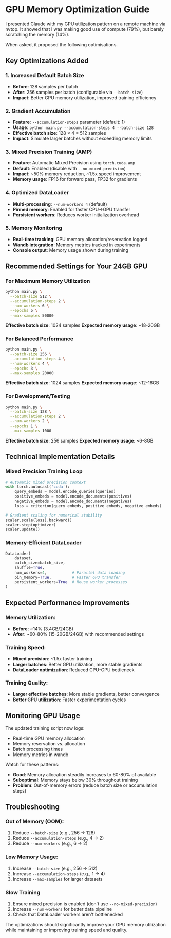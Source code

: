 # GPU Memory Optimization Guide

I presented Claude with my GPU utilization pattern on a remote machine via nvtop. It showed that I was making good use of compute (79%), but barely scratching the memory (14%).

When asked, it proposed the following optimisations.


## Key Optimizations Added

### 1. **Increased Default Batch Size** 
- **Before**: 128 samples per batch
- **After**: 256 samples per batch (configurable via `--batch-size`)
- **Impact**: Better GPU memory utilization, improved training efficiency

### 2. **Gradient Accumulation**
- **Feature**: `--accumulation-steps` parameter (default: 1)
- **Usage**: `python main.py --accumulation-steps 4 --batch-size 128`
- **Effective batch size**: 128 × 4 = 512 samples
- **Impact**: Simulate larger batches without exceeding memory limits

### 3. **Mixed Precision Training (AMP)**
- **Feature**: Automatic Mixed Precision using `torch.cuda.amp`
- **Default**: Enabled (disable with `--no-mixed-precision`)
- **Impact**: ~50% memory reduction, ~1.5x speed improvement
- **Memory usage**: FP16 for forward pass, FP32 for gradients

### 4. **Optimized DataLoader**
- **Multi-processing**: `--num-workers 4` (default)
- **Pinned memory**: Enabled for faster CPU→GPU transfer
- **Persistent workers**: Reduces worker initialization overhead

### 5. **Memory Monitoring**
- **Real-time tracking**: GPU memory allocation/reservation logged
- **Wandb integration**: Memory metrics tracked in experiments
- **Console output**: Memory usage shown during training


## Recommended Settings for Your 24GB GPU

### For Maximum Memory Utilization

```bash
python main.py \
  --batch-size 512 \
  --accumulation-steps 2 \
  --num-workers 6 \
  --epochs 5 \
  --max-samples 50000
```

**Effective batch size**: 1024 samples
**Expected memory usage**: ~18-20GB

### For Balanced Performance

```bash
python main.py \
  --batch-size 256 \
  --accumulation-steps 4 \
  --num-workers 4 \
  --epochs 3 \
  --max-samples 20000
```

**Effective batch size**: 1024 samples
**Expected memory usage**: ~12-16GB

### For Development/Testing

```bash
python main.py \
  --batch-size 128 \
  --accumulation-steps 2 \
  --num-workers 2 \
  --epochs 1 \
  --max-samples 1000
```

**Effective batch size**: 256 samples
**Expected memory usage**: ~6-8GB


## Technical Implementation Details

### Mixed Precision Training Loop

```python
# Automatic mixed precision context
with torch.autocast('cuda'):
    query_embeds = model.encode_queries(queries)
    positive_embeds = model.encode_documents(positives)
    negative_embeds = model.encode_documents(negatives)
    loss = criterion(query_embeds, positive_embeds, negative_embeds)

# Gradient scaling for numerical stability
scaler.scale(loss).backward()
scaler.step(optimizer)
scaler.update()
```

### Memory-Efficient DataLoader

```python
DataLoader(
    dataset, 
    batch_size=batch_size, 
    shuffle=True, 
    num_workers=4,           # Parallel data loading
    pin_memory=True,         # Faster GPU transfer
    persistent_workers=True  # Reuse worker processes
)
```


## Expected Performance Improvements

### Memory Utilization:
- **Before**: ~14% (3.4GB/24GB)
- **After**: ~60-80% (15-20GB/24GB) with recommended settings

### Training Speed:
- **Mixed precision**: ~1.5x faster training
- **Larger batches**: Better GPU utilization, more stable gradients
- **DataLoader optimization**: Reduced CPU-GPU bottleneck

### Training Quality:
- **Larger effective batches**: More stable gradients, better convergence
- **Better GPU utilization**: Faster experimentation cycles


## Monitoring GPU Usage

The updated training script now logs:
- Real-time GPU memory allocation
- Memory reservation vs. allocation
- Batch processing times
- Memory metrics in wandb

Watch for these patterns:
- **Good**: Memory allocation steadily increases to 60-80% of available
- **Suboptimal**: Memory stays below 30% throughout training
- **Problem**: Out-of-memory errors (reduce batch size or accumulation steps)


## Troubleshooting

### Out of Memory (OOM):
1. Reduce `--batch-size` (e.g., 256 → 128)
2. Reduce `--accumulation-steps` (e.g., 4 → 2)
3. Reduce `--num-workers` (e.g., 6 → 2)

### Low Memory Usage:
1. Increase `--batch-size` (e.g., 256 → 512)
2. Increase `--accumulation-steps` (e.g., 1 → 4)
3. Increase `--max-samples` for larger datasets

### Slow Training

1. Ensure mixed precision is enabled (don't use `--no-mixed-precision`)
2. Increase `--num-workers` for better data pipeline
3. Check that DataLoader workers aren't bottlenecked

The optimizations should significantly improve your GPU memory utilization while maintaining or improving training speed and quality.
